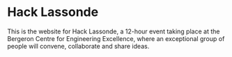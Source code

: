 # Hack Lassonde
This is the website for Hack Lassonde, a 12-hour event taking place at the Bergeron Centre for Engineering Excellence, where an exceptional group of people will convene, collaborate and share ideas.
